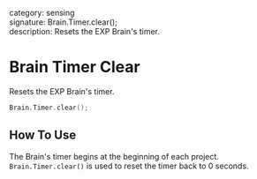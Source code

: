 category: sensing  
signature: Brain.Timer.clear();  
description: Resets the EXP Brain's timer.

# Brain Timer Clear

Resets the EXP Brain's timer.

```cpp
Brain.Timer.clear();
```

## How To Use

The Brain's timer begins at the beginning of each project. `Brain.Timer.clear()` is used to reset the timer back to 0 seconds.

<advanced>
</advanced>